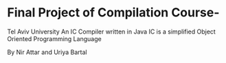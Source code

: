 # Final Project of Compilation Course- 
Tel Aviv University
An IC Compiler written in Java
IC is a simplified Object Oriented Programming Language

By
Nir Attar and Uriya Bartal
